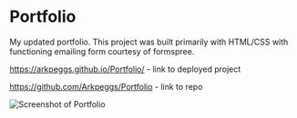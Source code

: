 # Portfolio

My updated portfolio. This project was built primarily with HTML/CSS with functioning emailing form courtesy of formspree.



https://arkpeggs.github.io/Portfolio/ - link to deployed project

https://github.com/Arkpeggs/Portfolio - link to repo


![Screenshot of Portfolio]()
